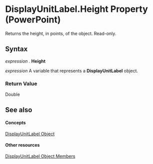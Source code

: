 
# DisplayUnitLabel.Height Property (PowerPoint)

Returns the height, in points, of the object. Read-only.


## Syntax

 _expression_ . **Height**

 _expression_ A variable that represents a **DisplayUnitLabel** object.


### Return Value

Double


## See also


#### Concepts


[DisplayUnitLabel Object](4dd4df7d-91c1-9136-2d5b-cdb0794a7716.md)
#### Other resources


[DisplayUnitLabel Object Members](c7c349df-8409-14e0-6192-8597317e8610.md)
